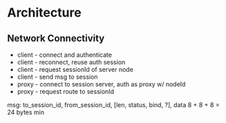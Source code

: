# Architecture

## Network Connectivity

* client - connect and authenticate
* client - reconnect, reuse auth session
* client - request sessionId of server node
* client - send msg to session
* proxy - connect to session server, auth as proxy w/ nodeId
* proxy - request route to sessionId

msg: to_session_id, from_session_id, [len, status, bind, ?], data
	8 + 8 + 8 = 24 bytes min
